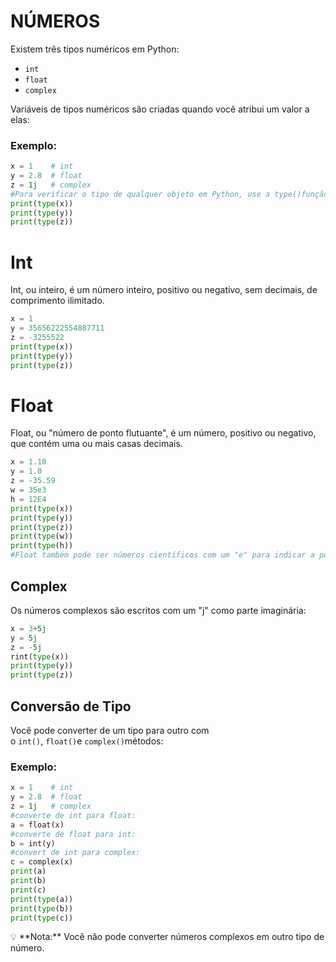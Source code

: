 # NÚMEROS

Existem três tipos numéricos em Python:

- `int`
- `float`
- `complex`

Variáveis de tipos numéricos são criadas quando você atribui um valor a elas:

### Exemplo:

```python
x = 1    # int
y = 2.8  # float
z = 1j   # complex
#Para verificar o tipo de qualquer objeto em Python, use a type()função:
print(type(x))
print(type(y))
print(type(z))
```

# Int

Int, ou inteiro, é um número inteiro, positivo ou negativo, sem decimais, de comprimento ilimitado. 

```python
x = 1
y = 35656222554887711
z = -3255522
print(type(x))
print(type(y))
print(type(z))
```

# Float

Float, ou "número de ponto flutuante", é um número, positivo ou negativo, que contém uma ou mais casas decimais.

```python
x = 1.10
y = 1.0
z = -35.59
w = 35e3
h = 12E4
print(type(x))
print(type(y))
print(type(z))
print(type(w))
print(type(h))
#Float também pode ser números científicos com um "e" para indicar a potência de 10.
```

## Complex

Os números complexos são escritos com um "j" como parte imaginária:

```python
x = 3+5j
y = 5j
z = -5j
rint(type(x))
print(type(y))
print(type(z))
```

## Conversão de Tipo

Você pode converter de um tipo para outro com o `int()`, `float()`e `complex()`métodos:

### Exemplo:

```python
x = 1    # int
y = 2.8  # float
z = 1j   # complex
#converte de int para float:
a = float(x)
#converte de float para int:
b = int(y)
#convert de int para complex:
c = complex(x)
print(a)
print(b)
print(c)
print(type(a))
print(type(b))
print(type(c))
```

<aside>
💡 **Nota:** Você não pode converter números complexos em outro tipo de número.

</aside>